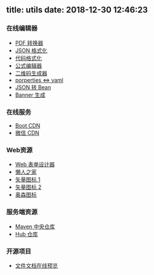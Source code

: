 title: utils
date: 2018-12-30 12:46:23
---
### 在线编辑器
* [PDF 转换器](https://smallpdf.com/cn/pdf-to-word)
* [JSON 格式化](https://www.bejson.com/jsoneditoronline)
* [代码格式化](http://tool.oschina.net/codeformat/html)
* [公式编辑器](https://zh.numberempire.com/latexequationeditor.php)
* [二维码生成器](https://cli.im/)
* [porperties <=> yaml](http://www.toyaml.com/index.html)
* [JSON 转 Bean](https://www.bejson.com/json2javapojo/new/)
* [Banner 生成](http://patorjk.com/software/taag)


### 在线服务
* [Boot CDN](https://www.bootcdn.cn/)
* [微信 CDN](https://qydev.weixin.qq.com/cdn/cdnjs.html)


### Web资源

* [Web 表单设计器](http://formdesign.leipi.org/)
* [懒人之家](http://www.lanrenzhijia.com/)
* [矢量图标 1](http://www.icontuku.com/)
* [矢量图标 2](http://www.iconfont.cn/search/index)
* [奥森图标](https://www.thinkcmf.com/font_awesome.html)

### 服务端资源
* [Maven 中央仓库](https://mvnrepository.com/)
* [Hub 仓库](https://hub.docker.com/)

### 开源项目
* [文件文档在线预览](https://gitee.com/kekingcn/file-online-preview)